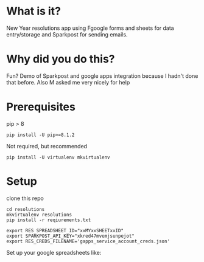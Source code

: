 # What is it?
New Year resolutions app using Fgoogle forms and sheets for data entry/storage and Sparkpost for sending emails. 

# Why did you do this?
Fun? Demo of Sparkpost and google apps integration because I hadn't done that before. Also M asked me very nicely for help

# Prerequisites
pip > 8
```
pip install -U pip>=8.1.2
```
Not required, but recommended
```
pip install -U virtualenv mkvirtualenv
```

# Setup

clone this repo
```
cd resolutions
mkvirtualenv resolutions
pip install -r reqiurements.txt

export RES_SPREADSHEET_ID="xxMYxxSHEETxxID"
export SPARKPOST_API_KEY="xkred47mvemjsunpejot"
export RES_CREDS_FILENAME='gapps_service_account_creds.json'
```

Set up your google spreadsheets like:


